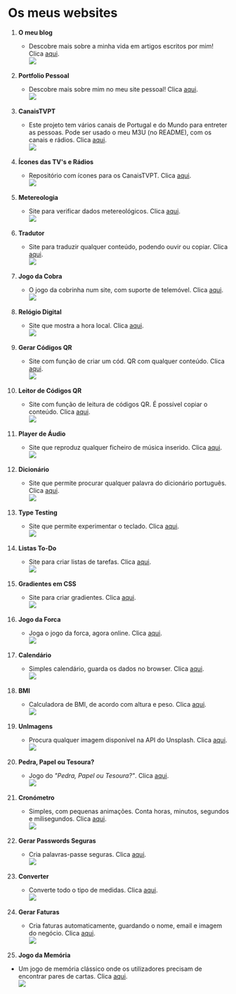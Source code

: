 # Os meus websites

1. **O meu blog**

   - Descobre mais sobre a minha vida em artigos escritos por mim! Clica [aqui](https://thomraider12.github.io/blog).  
     ![](https://thomraider12.github.io/thomraider12/favicon.ico)

2. **Portfolio Pessoal**

   - Descobre mais sobre mim no meu site pessoal! Clica [aqui](https://thomraider12.github.io/thomraider12).  
     ![](https://thomraider12.github.io/thomraider12/assets/img/perfil.png)

3. **CanaisTVPT**

   - Este projeto tem vários canais de Portugal e do Mundo para entreter as pessoas. Pode ser usado o meu M3U (no README), com os canais e rádios. Clica [aqui](https://thomraider12.github.io/canaistvpt).  
     ![](https://thomraider12.github.io/canaistvpt/logo.png)

4. **Ícones das TV's e Rádios**

   - Repositório com ícones para os CanaisTVPT. Clica [aqui](https://thomraider12.github.io/icones_tv).  
     ![](https://thomraider12.github.io/icones_tv/logo.png)

5. **Metereologia**

   - Site para verificar dados metereológicos. Clica [aqui](https://thomraider12.github.io/metereologiapt).  
     ![](https://github.com/thomraider12/metereologiapt/raw/main/screenshot.jpg)

6. **Tradutor**

   - Site para traduzir qualquer conteúdo, podendo ouvir ou copiar. Clica [aqui](https://thomraider12.github.io/tradutor).  
     ![](https://github.com/thomraider12/tradutor/raw/main/screenshot.jpg)

7. **Jogo da Cobra**

   - O jogo da cobrinha num site, com suporte de telemóvel. Clica [aqui](https://thomraider12.github.io/snakegame).  
     ![](https://github.com/thomraider12/snakegame/raw/main/screenshot.jpg)

8. **Relógio Digital**

   - Site que mostra a hora local. Clica [aqui](https://thomraider12.github.io/moderndigitalclock).  
     ![](https://github.com/thomraider12/moderndigitalclock/raw/main/screenshot.png)

9. **Gerar Códigos QR**

   - Site com função de criar um cód. QR com qualquer conteúdo. Clica [aqui](https://thomraider12.github.io/QRCodeGenerator).  
     ![](https://github.com/thomraider12/QRCodeGenerator/raw/main/screenshot.jpg)

10. **Leitor de Códigos QR**

    - Site com função de leitura de códigos QR. É possível copiar o conteúdo. Clica [aqui](https://thomraider12.github.io/leitorqrcodes).  
      ![](https://github.com/thomraider12/leitorqrcodes/raw/main/screenshot.png)

11. **Player de Áudio**

    - Site que reproduz qualquer ficheiro de música inserido. Clica [aqui](https://thomraider12.github.io/audioplayer).  
      ![](https://github.com/thomraider12/audioplayer/raw/main/screenshot.png)

12. **Dicionário**

    - Site que permite procurar qualquer palavra do dicionário português. Clica [aqui](https://thomraider12.github.io/dicionario).  
      ![](https://github.com/thomraider12/dicionario/raw/main/example.gif)

13. **Type Testing**

    - Site que permite experimentar o teclado. Clica [aqui](https://thomraider12.github.io/typetesting).  
      ![](https://github.com/thomraider12/typetesting/raw/main/example.png)

14. **Listas To-Do**

    - Site para criar listas de tarefas. Clica [aqui](https://thomraider12.github.io/todolists).  
      ![](https://github.com/thomraider12/todolists/raw/main/screenshot.png)

15. **Gradientes em CSS**

    - Site para criar gradientes. Clica [aqui](https://thomraider12.github.io/cssgradients).  
      ![](https://github.com/thomraider12/cssgradients/raw/main/screenshot.jpg)

16. **Jogo da Forca**

    - Joga o jogo da forca, agora online. Clica [aqui](https://thomraider12.github.io/hangman).  
      ![](https://github.com/thomraider12/hangman/raw/main/screenshot.gif)

17. **Calendário**

    - Simples calendário, guarda os dados no browser. Clica [aqui](https://thomraider12.github.io/calendario).  
      ![](https://github.com/thomraider12/calendario/raw/main/screenshot.png)

18. **BMI**

    - Calculadora de BMI, de acordo com altura e peso. Clica [aqui](https://thomraider12.github.io/bmi).  
      ![](https://github.com/thomraider12/bmi/raw/main/screenshot.png)

19. **UnImagens**

    - Procura qualquer imagem disponível na API do Unsplash. Clica [aqui](https://thomraider12.github.io/unimagens).  
      ![](https://github.com/thomraider12/unimagens/raw/main/screenshot.png)

20. **Pedra, Papel ou Tesoura?**

    - Jogo do _"Pedra, Papel ou Tesoura?"_. Clica [aqui](https://thomraider12.github.io/rpsgame).  
      ![](https://github.com/thomraider12/rpsgame/raw/main/screenshot.png)

21. **Cronómetro**

    - Simples, com pequenas animações. Conta horas, minutos, segundos e milisegundos. Clica [aqui](https://thomraider12.github.io/stopwatch).  
      ![](https://github.com/thomraider12/stopwatch/raw/main/screenshot.png)

22. **Gerar Passwords Seguras**

    - Cria palavras-passe seguras. Clica [aqui](https://thomraider12.github.io/generatepasswd).  
      ![](https://github.com/thomraider12/generatepasswd/raw/main/screenshot.png)

23. **Converter**

    - Converte todo o tipo de medidas. Clica [aqui](https://thomraider12.github.io/converter).  
      ![](https://github.com/thomraider12/converter/raw/main/screenshot.png)

24. **Gerar Faturas**
    - Cria faturas automaticamente, guardando o nome, email e imagem do negócio. Clica [aqui](https://thomraider12.github.io/faturas).  
      ![](https://github.com/thomraider12/faturas/raw/main/screenshot.png)
      
25. **Jogo da Memória**

   - Um jogo de memória clássico onde os utilizadores precisam de encontrar pares de cartas. Clica [aqui](https://thomraider12.github.io/jogomemoria).  
     ![](https://raw.githubusercontent.com/thomraider12/jogomemoria/refs/heads/main/screenshot.png)